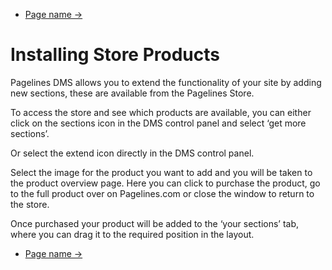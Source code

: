 <div class="row-fluid">
	<div class="span12">
		<ul class="pager">
  			<li class="pull-right"><a href="http://docs.pagelines.com/configure/">Page name &rarr;</a></li>
		</ul>
	</div>
</div>

# Installing Store Products

Pagelines DMS allows you to extend the functionality of your site by adding new sections, these are available from the Pagelines Store. 

To access the store and see which products are available, you can either click on the sections icon in the DMS control panel and select ‘get more sections’. 

Or select the extend icon directly in the DMS control panel.

Select the image for the product you want to add and you will be taken to the product overview page. Here you can click to purchase the product, go to the full product over on Pagelines.com or close the window to return to the store.

Once purchased your product will be added to the ‘your sections’ tab, where you can drag it to the required position in the layout. 

<div class="row-fluid">
	<div class="span12">
		<ul class="pager">
  			<li class="pull-right"><a href="http://docs.pagelines.com/configure/">Page name &rarr;</a></li>
		</ul>
	</div>
</div>